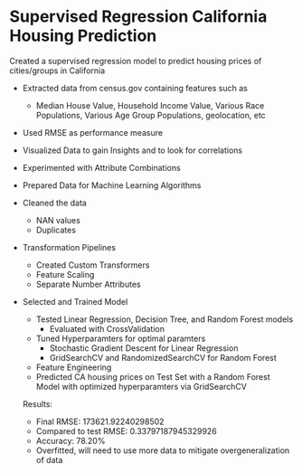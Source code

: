 # Supervised Regression California Housing Prediction
Created a supervised regression model to predict housing prices of cities/groups in California
- Extracted data from census.gov containing features such as
    - Median House Value, Household Income Value, Various Race Populations, Various Age Group Populations, geolocation, etc
- Used RMSE as performance measure
- Visualized Data to gain Insights and to look for correlations
- Experimented with Attribute Combinations
- Prepared Data for Machine Learning Algorithms
- Cleaned the data
  - NAN values
  - Duplicates
- Transformation Pipelines
  - Created Custom Transformers
  - Feature Scaling
  - Separate Number Attributes
- Selected and Trained Model
  - Tested Linear Regression, Decision Tree, and Random Forest models
    - Evaluated with CrossValidation
  - Tuned Hyperparamters for optimal paramters
    - Stochastic Gradient Descent for Linear Regression
    - GridSearchCV and RandomizedSearchCV for Random Forest
   - Feature Engineering
  - Predicted CA housing prices on Test Set with a Random Forest Model with optimized hyperparamters via GridSearchCV
  
  
  Results:
    - Final RMSE: 173621.92240298502
    - Compared to test RMSE: 0.33797187945329926
    - Accuracy: 78.20%
    - Overfitted, will need to use more data to mitigate overgeneralization of data
    
